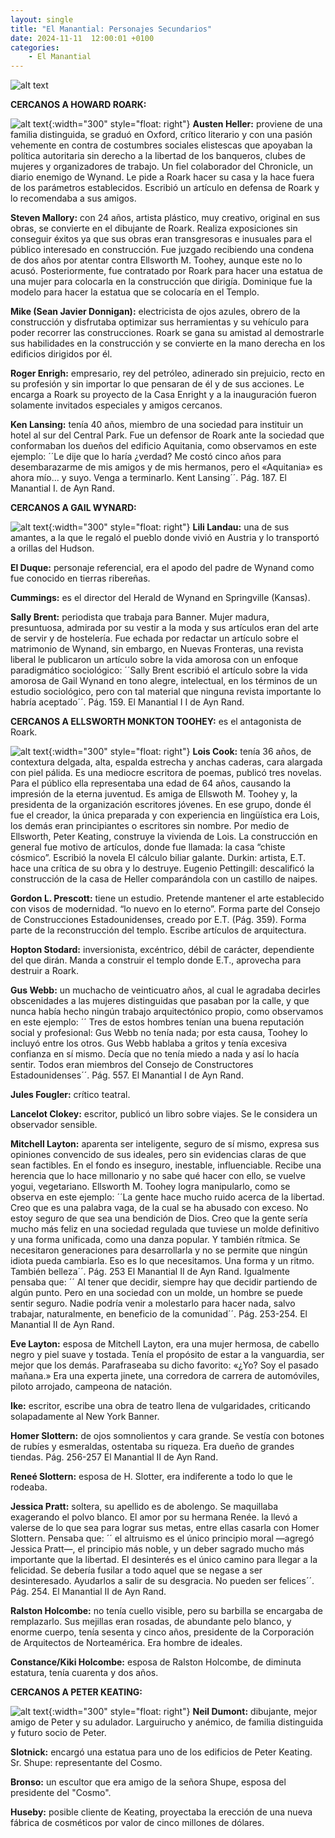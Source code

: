 ```yaml
---
layout: single
title: "El Manantial: Personajes Secundarios"
date: 2024-11-11  12:00:01 +0100
categories: 
    - El Manantial
---
```

![alt text](</assets/img/personajer secundarios.png>)


**CERCANOS A HOWARD ROARK:**

![alt text](</assets/img/Roak.png>){:width="300" style="float: right"} 
**Austen Heller:** proviene de una familia distinguida, se graduó en Oxford, crítico literario y con una  pasión vehemente en contra  de costumbres sociales elistescas que apoyaban la política autoritaria sin derecho a la libertad de los banqueros, clubes de mujeres y  organizadores de trabajo. Un fiel colaborador del Chronicle, un diario enemigo de Wynand. Le pide a Roark hacer su casa y la hace fuera de los parámetros establecidos. Escribió un artículo en defensa de Roark y lo recomendaba a sus amigos.


**Steven Mallory:** con 24 años, artista plástico, muy creativo, original en sus obras, se convierte en el dibujante de Roark. Realiza exposiciones sin conseguir éxitos ya que sus obras eran transgresoras e inusuales para el público interesado en construcción. Fue juzgado recibiendo una condena de dos años por atentar contra Ellsworth  M. Toohey, aunque este no lo acusó. Posteriormente,  fue contratado por Roark para hacer una estatua de una mujer para colocarla en la construcción que dirigía. Dominique fue la modelo para hacer la estatua que se colocaría en el Templo.


**Mike (Sean Javier Donnigan):** electricista de ojos azules, obrero de la construcción y disfrutaba optimizar sus herramientas y su vehículo para poder recorrer las construcciones.  Roark se gana su amistad al demostrarle sus habilidades en la construcción y se convierte en la mano derecha en los edificios dirigidos por él.


**Roger Enrigh:** empresario, rey del petróleo, adinerado sin prejuicio, recto en su profesión y sin importar lo que pensaran de él y de sus acciones. Le encarga a Roark su proyecto de la Casa Enright y a la inauguración fueron  solamente invitados especiales y amigos cercanos.


**Ken Lansing:**  tenía 40 años, miembro de una sociedad para instituir un hotel al sur del Central Park. Fue un defensor de Roark ante la sociedad que conformaban los dueños del edificio Aquitania, como observamos en este ejemplo: ´´Le dije que lo haría ¿verdad? Me costó cinco años para desembarazarme de mis amigos y de mis hermanos, pero el «Aquitania» es ahora mío... y suyo. Venga a terminarlo. Kent Lansing´´.  Pág. 187.  El Manantial I.  de Ayn Rand.


**CERCANOS A GAIL WYNARD:**

![alt text](</assets/img/Tooghey.png>){:width="300" style="float: right"} 
**Lili Landau:** una de sus amantes, a la que le regaló el pueblo donde vivió en Austria  y lo transportó a orillas del Hudson. 


**El Duque:** personaje referencial, era el apodo del padre de Wynand como fue  conocido en tierras ribereñas.


**Cummings:** es el director del Herald de Wynand en Springville (Kansas). 


**Sally Brent:** periodista que trabaja para Banner. Mujer madura, presuntuosa, admirada por su vestir a la moda y sus artículos eran del arte de servir y de hostelería.  Fue echada por redactar un artículo sobre el matrimonio de Wynand, sin embargo, en Nuevas Fronteras, una revista liberal  le publicaron un artículo sobre la vida amorosa con un enfoque paradigmático sociológico: ´´Sally Brent escribió el artículo sobre la vida amorosa de Gail Wynand en tono alegre, intelectual, en los términos de un estudio sociológico, pero con tal material que ninguna revista importante lo habría aceptado´´.   Pág. 159.  El Manantial I I  de Ayn Rand.


**CERCANOS A  ELLSWORTH MONKTON TOOHEY:** es el antagonista de Roark. 


![alt text](</assets/img/Gail.png>){:width="300" style="float: right"} 
**Lois Cook:** tenía 36 años, de contextura delgada, alta, espalda estrecha y anchas caderas, cara alargada con piel pálida. Es una mediocre escritora de poemas, publicó tres novelas. Para el público ella representaba una edad de 64 años, causando la impresión de la eterna juventud. Es amiga de Ellswoth M. Toohey  y,  la presidenta de la organización escritores jóvenes. En ese grupo, donde él fue el creador, la única preparada y con experiencia en lingüística era Lois, los demás eran principiantes o escritores sin nombre. Por medio de Ellsworth, Peter Keating, construye la vivienda de Lois. La construcción en general fue motivo de artículos, donde fue llamada:  la casa “chiste cósmico”.   Escribió la novela El cálculo biliar galante.
Durkin: artista,  E.T. hace una crítica de su obra y lo destruye.
Eugenio Pettingill:  descalificó la construcción de la casa de Heller comparándola con un castillo de naipes. 


**Gordon L. Prescott:** tiene un estudio. Pretende mantener el arte establecido con visos de modernidad. “lo nuevo en lo eterno”. Forma parte del Consejo de Construcciones Estadounidenses, creado por E.T. (Pág. 359). Forma parte de la reconstrucción del templo. Escribe artículos de arquitectura.


**Hopton Stodard:**  inversionista, excéntrico, débil de carácter, dependiente del que dirán. Manda a construir el templo donde E.T., aprovecha para destruir a Roark.


**Gus Webb:**  un muchacho de veinticuatro años, al cual le agradaba decirles obscenidades a las mujeres distinguidas que pasaban por la calle, y que nunca había hecho ningún trabajo arquitectónico propio, como observamos en este ejemplo:  ´´ Tres de estos hombres tenían una buena reputación social y profesional: Gus Webb no tenía nada; por esta causa, Toohey lo incluyó entre los otros. Gus Webb hablaba a gritos y tenía excesiva confianza en sí mismo. Decía que no tenía miedo a nada y así lo hacía sentir. Todos eran miembros del Consejo de Constructores Estadounidenses´´.  Pág. 557.  El Manantial I de Ayn Rand.


**Jules Fougler:**   crítico teatral.


**Lancelot Clokey:**   escritor, publicó un libro sobre viajes. Se le considera un observador sensible.


**Mitchell Layton:**   aparenta ser inteligente, seguro de sí mismo, expresa sus opiniones convencido de sus ideales, pero sin evidencias claras de que sean factibles. En el fondo es inseguro, inestable, influenciable. Recibe una herencia que lo hace millonario y no sabe qué hacer con ello, se vuelve yogui, vegetariano. Ellsworth M. Toohey logra manipularlo, como se observa en este ejemplo:   ´´La gente hace mucho ruido acerca de la libertad. Creo que es una palabra vaga, de la cual se ha abusado con exceso. No estoy seguro de que sea una bendición de Dios. Creo que la gente sería mucho más feliz en una sociedad regulada que tuviese un molde definitivo y una forma unificada, como una danza popular. Y también rítmica. Se necesitaron generaciones para desarrollarla y no se permite que ningún idiota pueda cambiarla. Eso es lo que necesitamos. Una forma y un ritmo. También belleza´´. Pág. 253  El Manantial II  de Ayn Rand. 
Igualmente pensaba que:  ´´ Al tener que decidir, siempre hay que decidir partiendo de algún punto. Pero en una sociedad con un molde, un hombre se puede sentir seguro. Nadie podría venir a molestarlo para hacer nada, salvo trabajar, naturalmente, en beneficio de la comunidad´´. Pág. 253-254.  El Manantial II  de Ayn Rand.


**Eve Layton:**  esposa de Mitchell Layton, era una mujer hermosa, de cabello negro y piel suave y tostada. Tenía el propósito de estar a la vanguardia, ser mejor que los demás. Parafraseaba su dicho favorito: «¿Yo? Soy el pasado mañana.» Era una experta jinete, una corredora de carrera de automóviles, piloto arrojado, campeona de natación. 


**Ike:** escritor, escribe una obra de teatro llena de vulgaridades, criticando solapadamente al  New  York  Banner.


**Homer Slottern:** de ojos somnolientos y cara grande. Se vestía con botones de rubíes y esmeraldas, ostentaba su riqueza.  Era  dueño de grandes tiendas.  Pág. 256-257  El Manantial II  de Ayn Rand.


**Reneé Slottern:**  esposa de H. Slotter, era indiferente a todo lo que le rodeaba. 


**Jessica Pratt:** soltera, su apellido es de abolengo. Se maquillaba exagerando el polvo blanco. El amor por su hermana Renée. la llevó a valerse de lo que sea para lograr sus metas, entre ellas casarla con Homer Slottern.  Pensaba que: ´´ el altruismo es el único principio moral —agregó Jessica Pratt—, el principio más noble, y un deber sagrado mucho más importante que la libertad. El desinterés es el único camino para llegar a la felicidad. Se debería fusilar a todo aquel que se negase a ser desinteresado. Ayudarlos a salir de su desgracia. No pueden ser felices´´. Pág.  254.  El Manantial II    de Ayn Rand.


**Ralston Holcombe:**  no tenía cuello visible, pero su barbilla se encargaba de remplazarlo. Sus mejillas eran rosadas, de abundante pelo blanco, y enorme  cuerpo,  tenía sesenta y cinco años, presidente  de la Corporación  de Arquitectos de Norteamérica.  Era hombre de ideales.


**Constance/Kiki  Holcombe:**  esposa de Ralston Holcombe, de diminuta estatura,  tenía cuarenta y dos años.


**CERCANOS A PETER KEATING:**

![alt text](</assets/img/Peter.png>){:width="300" style="float: right"} 
**Neil Dumont:**  dibujante, mejor amigo de Peter y su adulador. Larguirucho y anémico, de familia distinguida y futuro socio de Peter.


**Slotnick:** encargó una estatua para uno de los edificios de Peter Keating.
Sr. Shupe: representante del Cosmo.


**Bronso:**  un escultor que era amigo de la  señora Shupe, esposa del presidente del "Cosmo".


**Huseby:**  posible cliente  de Keating, proyectaba la erección de una nueva fábrica de cosméticos por valor de cinco millones de dólares.


